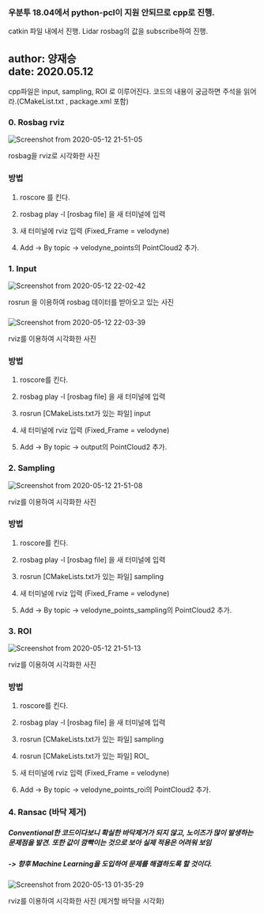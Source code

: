 ### 우분투 18.04에서 python-pcl이 지원 안되므로 cpp로 진행.
catkin 파일 내에서 진행.  Lidar rosbag의 값을 subscribe하여 진행.

author: 양재승 <br/>
date: 2020.05.12
---
cpp파일은 input, sampling, ROI 로 이루어진다. 코드의 내용이 궁금하면 주석을 읽어라.(CMakeList.txt , package.xml 포함)

### 0. Rosbag rviz

![Screenshot from 2020-05-12 21-51-05](https://user-images.githubusercontent.com/59762212/81695021-06052c00-949d-11ea-9474-3d1800145b8c.png)

rosbag을 rviz로 시각화한 사진
###
### 방법
1. roscore 를 킨다.

2. rosbag play -l [rosbag file] 을 새 터미널에 입력

3. 새 터미널에 rviz 입력 (Fixed_Frame = velodyne)

4. Add -> By topic -> velodyne_points의 PointCloud2 추가.


### 1. Input

![Screenshot from 2020-05-12 22-02-42](https://user-images.githubusercontent.com/59762212/81694592-7b243180-949c-11ea-8a47-c9c75907ef64.png)

rosrun 을 이용하여 rosbag 데이터를 받아오고 있는 사진
###

![Screenshot from 2020-05-12 22-03-39](https://user-images.githubusercontent.com/59762212/81694617-824b3f80-949c-11ea-851d-f43bd7e9e924.png)

rviz를 이용하여 시각화한 사진

### 방법
1. roscore를 킨다.

2. rosbag play -l [rosbag file] 을 새 터미널에 입력

3. rosrun [CMakeLists.txt가 있는 파일] input

4. 새 터미널에 rviz 입력 (Fixed_Frame = velodyne)

5. Add -> By topic -> output의 PointCloud2 추가.

###


### 2. Sampling

![Screenshot from 2020-05-12 21-51-08](https://user-images.githubusercontent.com/59762212/81696267-a3149480-949e-11ea-939c-0bfc389c9016.png)

rviz를 이용하여 시각화한 사진

### 방법
1. roscore를 킨다.

2. rosbag play -l [rosbag file] 을 새 터미널에 입력

3. rosrun [CMakeLists.txt가 있는 파일] sampling

4. 새 터미널에 rviz 입력 (Fixed_Frame = velodyne)

5. Add -> By topic -> velodyne_points_sampling의 PointCloud2 추가.

###

### 3. ROI

![Screenshot from 2020-05-12 21-51-13](https://user-images.githubusercontent.com/59762212/81696493-ec64e400-949e-11ea-9511-566ce25c22ee.png)

rviz를 이용하여 시각화한 사진

### 방법
1. roscore를 킨다.

2. rosbag play -l [rosbag file] 을 새 터미널에 입력

3. rosrun [CMakeLists.txt가 있는 파일] sampling

4. rosrun [CMakeLists.txt가 있는 파일] ROI_

5. 새 터미널에 rviz 입력 (Fixed_Frame = velodyne)

6. Add -> By topic -> velodyne_points_roi의 PointCloud2 추가.

###

### 4. Ransac (바닥 제거)


##### Conventional한 코드이다보니 확실한 바닥제거가 되지 않고, 노이즈가 많이 발생하는 문제점을 발견. 또한 값이 깜빡이는 것으로 보아 실제 적용은 어려워 보임 

##### -> 향후 Machine Learning을 도입하여 문제를 해결하도록 할 것이다.

![Screenshot from 2020-05-13 01-35-29](https://user-images.githubusercontent.com/59762212/81722708-bc2c3e00-94bc-11ea-9a5a-1cfa841feca6.png)

rviz를 이용하여 시각화한 사진 (제거할 바닥을 시각화)
